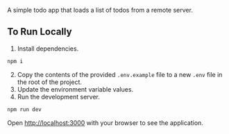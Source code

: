 A simple todo app that loads a list of todos from a remote server.

## To Run Locally

1. Install dependencies.

```bash
npm i
```

2. Copy the contents of the provided `.env.example` file to a new `.env` file in the root of the project.
3. Update the environment variable values.
4. Run the development server.

```bash
npm run dev
```

Open [http://localhost:3000](http://localhost:3000) with your browser to see the application.
